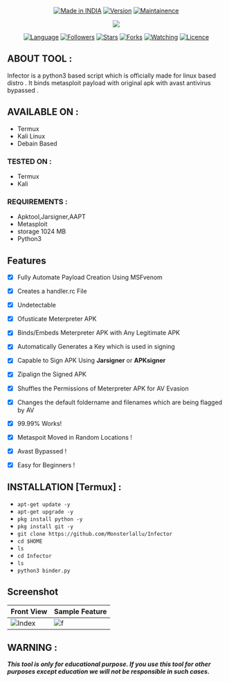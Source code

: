 </p>
<p align="center">
<a href="https://bit.ly/2BNk3P1"><img title="Made in INDIA" src="https://img.shields.io/badge/Tool-Infector-green.svg"></a>
<a href="https://bit.ly/2BNk3P1"><img title="Version" src="https://img.shields.io/badge/Version-1.0-green.svg?style=flat-square"></a>
<a href="https://bit.ly/2BNk3P1"><img title="Maintainence" src="https://img.shields.io/badge/Maintained%3F-yes-green.svg"></a>
</p>
<p align="center">
</p>


<p align="center">

<img src="https://github.com/T-Dynamos/T-Dynamos/raw/main/bin/IMG_20211011_213734.png"/>




</p>





 


<p align="center">
<a href="https://github.com/T-Dynamos"><img title="Language" src="https://img.shields.io/badge/Made%20with-python3-1f425f.svg?v=103"></a>
<a href="https://github.com/T-Dynamos"><img title="Followers" src="https://img.shields.io/github/followers/T-Dynamos?color=blue&style=flat-square"></a>
<a href="https://github.com/T-Dynamos"><img title="Stars" src="https://img.shields.io/github/stars/T-Dynamos/Infector?color=red&style=flat-square"></a>
<a href="https://github.com/T-Dynamos"><img title="Forks" src="https://img.shields.io/github/forks/T-Dynamos/Infector?color=red&style=flat-square"></a>
<a href="https://github.com/T-Dynamos"><img title="Watching" src="https://img.shields.io/github/watchers/T-Dynamos/Infector?label=Watchers&color=blue&style=flat-square"></a>
<a href="https://github.com/T-Dynamos"><img title="Licence" src="https://img.shields.io/badge/License-MIT-blue.svg"></a>
</p>

## ABOUT TOOL :

Infector is a python3 based script which is officially made for linux based distro . It binds metasploit payload with original apk with avast antivirus bypassed .


## AVAILABLE ON :

* Termux
* Kali Linux
* Debain Based

### TESTED ON :

* Termux
* Kali

### REQUIREMENTS :
* Apktool,Jarsigner,AAPT
* Metasploit
* storage 1024 MB
* Python3


## Features
- [x] Fully Automate Payload Creation Using MSFvenom
- [x] Creates a handler.rc File 
- [x] Undetectable
- [x] Ofusticate Meterpreter APK
- [x] Binds/Embeds Meterpreter APK with Any Legitimate APK 
- [x] Automatically Generates a Key which is used in signing
- [x] Capable to Sign APK Using **Jarsigner** or **APKsigner**
- [x] Zipalign the Signed APK
- [x] Shuffles the Permissions of Meterpreter APK for AV Evasion
- [x] Changes the default foldername and filenames which are being flagged by AV

- [X] 99.99% Works!
- [X] Metaspoit Moved in Random Locations !
- [X] Avast Bypassed !
- [X] Easy for Beginners !

## INSTALLATION [Termux] :

* `apt-get update -y`
* `apt-get upgrade -y`
* `pkg install python -y`
* `pkg install git -y`
* `git clone https://github.com/Monsterlallu/Infector`
* `cd $HOME`
* `ls`
* `cd Infector`
* `ls`
* `python3 binder.py`


## Screenshot
| Front View | Sample Feature	|
| ------------  | ------------ |
|![Index](https://github.com/T-Dynamos/T-Dynamos/raw/main/bin/Screenshot_2021-11-21-17-27-12-226_com.termux.jpg)|![f](https://github.com/T-Dynamos/T-Dynamos/raw/main/bin/Screenshot_2021-11-21-17-29-42-360_com.termux.jpg)

## WARNING : 
***This tool is only for educational purpose. If you use this tool for other purposes except education we will not be responsible in such cases.***
